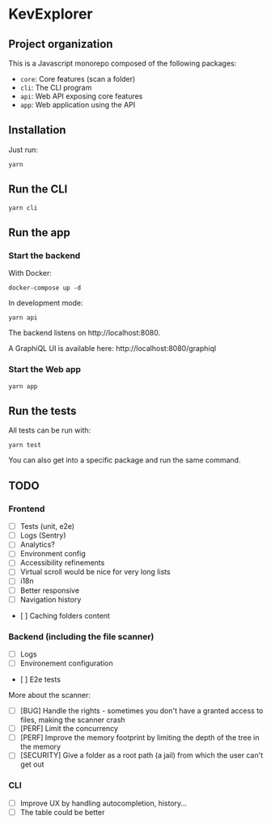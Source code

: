 # KevExplorer

## Project organization

This is a Javascript monorepo composed of the following packages:

- `core`: Core features (scan a folder)
- `cli`: The CLI program
- `api`: Web API exposing core features
- `app`: Web application using the API

## Installation

Just run:

    yarn

## Run the CLI

    yarn cli

## Run the app

### Start the backend

With Docker:

    docker-compose up -d

In development mode:

    yarn api

The backend listens on http://localhost:8080.

A GraphiQL UI is available here: http://localhost:8080/graphiql

### Start the Web app

    yarn app

## Run the tests

All tests can be run with:

    yarn test

You can also get into a specific package and run the same command.
    
## TODO

### Frontend

- [ ] Tests (unit, e2e)
- [ ] Logs (Sentry)
- [ ] Analytics?
- [ ] Environment config
- [ ] Accessibility refinements
- [ ] Virtual scroll would be nice for very long lists
- [ ] i18n
- [ ] Better responsive
- [ ] Navigation history
- [ ] Caching folders content

### Backend (including the file scanner)

- [ ] Logs
- [ ] Environement configuration
- [ ] E2e tests

More about the scanner:

- [ ] [BUG] Handle the rights - sometimes you don't have a granted access to files, making the scanner crash
- [ ] [PERF] Limit the concurrency
- [ ] [PERF] Improve the memory footprint by limiting the depth of the tree in the memory
- [ ] [SECURITY] Give a folder as a root path (a jail) from which the user can't get out

### CLI

- [ ] Improve UX by handling autocompletion, history...
- [ ] The table could be better
